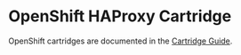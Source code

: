 # OpenShift HAProxy Cartridge
OpenShift cartridges are documented in the [Cartridge Guide](http://openshift.github.io/documentation/oo_cartridge_guide.html).